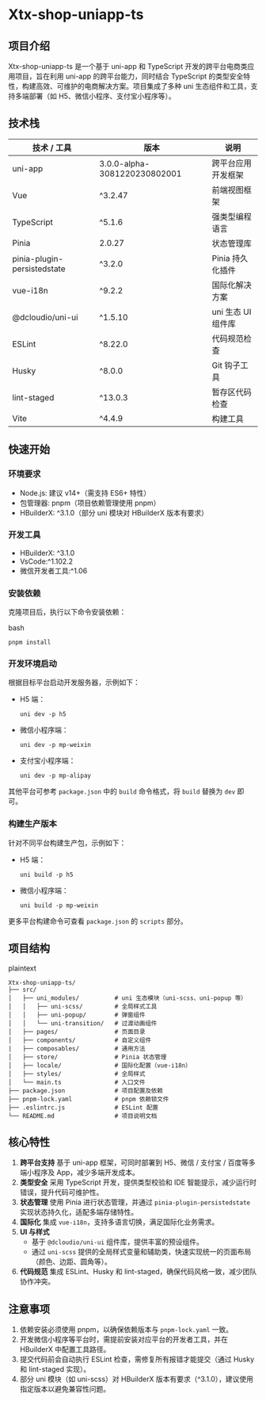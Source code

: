 # Xtx-shop-uniapp-ts
## 项目介绍

Xtx-shop-uniapp-ts 是一个基于 uni-app 和 TypeScript 开发的跨平台电商类应用项目，旨在利用 uni-app 的跨平台能力，同时结合 TypeScript 的类型安全特性，构建高效、可维护的电商解决方案。项目集成了多种 uni 生态组件和工具，支持多端部署（如 H5、微信小程序、支付宝小程序等）。

## 技术栈

| 技术 / 工具                 | 版本                         | 说明               |
| --------------------------- | ---------------------------- | ------------------ |
| uni-app                     | 3.0.0-alpha-3081220230802001 | 跨平台应用开发框架 |
| Vue                         | ^3.2.47                      | 前端视图框架       |
| TypeScript                  | ^5.1.6                       | 强类型编程语言     |
| Pinia                       | 2.0.27                       | 状态管理库         |
| pinia-plugin-persistedstate | ^3.2.0                       | Pinia 持久化插件   |
| vue-i18n                    | ^9.2.2                       | 国际化解决方案     |
| @dcloudio/uni-ui            | ^1.5.10                      | uni 生态 UI 组件库 |
| ESLint                      | ^8.22.0                      | 代码规范检查       |
| Husky                       | ^8.0.0                       | Git 钩子工具       |
| lint-staged                 | ^13.0.3                      | 暂存区代码检查     |
| Vite                        | ^4.4.9                       | 构建工具           |



## 快速开始

### 环境要求

- Node.js: 建议 v14+（需支持 ES6+ 特性）
- 包管理器: pnpm（项目依赖管理使用 pnpm）
- HBuilderX: ^3.1.0（部分 uni 模块对 HBuilderX 版本有要求）

### 开发工具

 - HBuilderX: ^3.1.0
 - VsCode:^1.102.2
 - 微信开发者工具:^1.06

### 安装依赖

克隆项目后，执行以下命令安装依赖：

bash

```
pnpm install
```

### 开发环境启动

根据目标平台启动开发服务器，示例如下：

- H5 端：

  ```
  uni dev -p h5
  ```

- 微信小程序端：

  ```
  uni dev -p mp-weixin
  ```

- 支付宝小程序端：

  ```
  uni dev -p mp-alipay
  ```

其他平台可参考 `package.json` 中的 `build` 命令格式，将 `build` 替换为 `dev` 即可。

### 构建生产版本

针对不同平台构建生产包，示例如下：

- H5 端：

  ```
  uni build -p h5
  ```

- 微信小程序端：

  ```
  uni build -p mp-weixin
  ```

更多平台构建命令可查看 `package.json` 的 `scripts` 部分。

## 项目结构

plaintext

```
Xtx-shop-uniapp-ts/
├── src/
│   ├── uni_modules/          # uni 生态模块（uni-scss、uni-popup 等）
│   │   ├── uni-scss/         # 全局样式工具
│   │   ├── uni-popup/        # 弹窗组件
│   │   └── uni-transition/   # 过渡动画组件
│   ├── pages/                # 页面目录
│   ├── components/           # 自定义组件
|   ├── composables/		  # 通用方法
│   ├── store/                # Pinia 状态管理
│   ├── locale/               # 国际化配置（vue-i18n）
│   ├── styles/               # 全局样式
│   └── main.ts               # 入口文件
├── package.json              # 项目配置及依赖
├── pnpm-lock.yaml            # pnpm 依赖锁文件
├── .eslintrc.js              # ESLint 配置
└── README.md                 # 项目说明文档
```

## 核心特性

1. **跨平台支持**
   基于 uni-app 框架，可同时部署到 H5、微信 / 支付宝 / 百度等多端小程序及 App，减少多端开发成本。
2. **类型安全**
   采用 TypeScript 开发，提供类型校验和 IDE 智能提示，减少运行时错误，提升代码可维护性。
3. **状态管理**
   使用 Pinia 进行状态管理，并通过 `pinia-plugin-persistedstate` 实现状态持久化，适配多端存储特性。
4. **国际化**
   集成 `vue-i18n`，支持多语言切换，满足国际化业务需求。
5. **UI 与样式**
   - 基于 `@dcloudio/uni-ui` 组件库，提供丰富的预设组件。
   - 通过 `uni-scss` 提供的全局样式变量和辅助类，快速实现统一的页面布局（颜色、边距、圆角等）。
6. **代码规范**
   集成 ESLint、Husky 和 lint-staged，确保代码风格一致，减少团队协作冲突。

## 注意事项

1. 依赖安装必须使用 pnpm，以确保依赖版本与 `pnpm-lock.yaml` 一致。
2. 开发微信小程序等平台时，需提前安装对应平台的开发者工具，并在 HBuilderX 中配置工具路径。
3. 提交代码前会自动执行 ESLint 检查，需修复所有报错才能提交（通过 Husky 和 lint-staged 实现）。
4. 部分 uni 模块（如 uni-scss）对 HBuilderX 版本有要求（^3.1.0），建议使用指定版本以避免兼容性问题。
